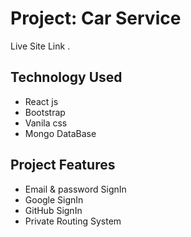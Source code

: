 # Project: Car Service

Live Site Link []().

## Technology Used

- React js
- Bootstrap
- Vanila css
- Mongo DataBase

## Project Features

- Email & password SignIn
- Google SignIn
- GitHub SignIn
- Private Routing System


